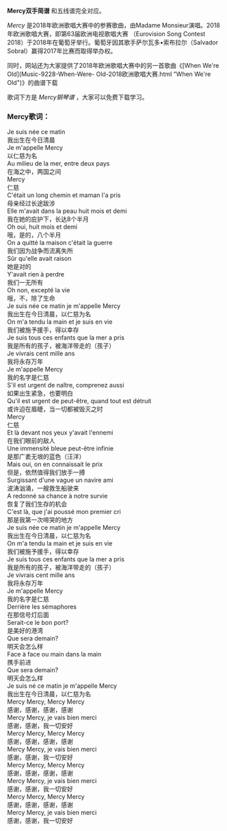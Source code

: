 

**Mercy双手简谱** 和五线谱完全对应。

_Mercy_ 是2018年欧洲歌唱大赛中的参赛歌曲，由Madame Monsieur演唱。2018年欧洲歌唱大赛，即第63届欧洲电视歌唱大赛
（Eurovision Song Contest 2018）于2018年在葡萄牙举行。葡萄牙因其歌手萨尔瓦多•索布拉尔（Salvador
Sobral）赢得2017年比赛而取得举办权。

同时，网站还为大家提供了2018年欧洲歌唱大赛中的另一首歌曲《[When We're Old](Music-9228-When-Were-
Old-2018欧洲歌唱大赛.html "When We're Old")》的曲谱下载

歌词下方是 _Mercy钢琴谱_ ，大家可以免费下载学习。

### Mercy歌词：

Je suis née ce matin  
我出生在今日清晨  
Je m'appelle Mercy  
以仁慈为名  
Au milieu de la mer, entre deux pays  
在海之中，两国之间  
Mercy  
仁慈  
C'était un long chemin et maman l'a pris  
母亲经过长途跋涉  
Elle m'avait dans la peau huit mois et demi  
我在她的庇护下，长达8个半月  
Oh oui, huit mois et demi  
哦，是的，八个半月  
On a quitté la maison c'était la guerre  
我们因为战争而流离失所  
Sûr qu'elle avait raison  
她是对的  
Y'avait rien à perdre  
我们一无所有  
Oh non, excepté la vie  
哦，不，除了生命  
Je suis née ce matin je m'appelle Mercy  
我出生在今日清晨，以仁慈为名  
On m'a tendu la main et je suis en vie  
我们被施予援手，得以幸存  
Je suis tous ces enfants que la mer a pris  
我是所有的孩子，被海洋带走的（孩子）  
Je vivrais cent mille ans  
我将永存万年  
Je m'appelle Mercy  
我的名字是仁慈  
S'il est urgent de naître, comprenez aussi  
如果出生紧急，也要明白  
Qu'il est urgent de peut-être, quand tout est détruit  
或许迫在眉睫，当一切都被毁灭之时  
Mercy  
仁慈  
Et là devant nos yeux y'avait l'ennemi  
在我们眼前的敌人  
Une immensité bleue peut-être infinie  
是那广袤无垠的蓝色（汪洋）  
Mais oui, on en connaissait le prix  
但是，依然值得我们放手一搏  
Surgissant d'une vague un navire ami  
波涛汹涌，一艘救生船驶来  
A redonné sa chance à notre survie  
恢复了我们生存的机会  
C'est là, que j'ai poussé mon premier cri  
那是我第一次啼哭的地方  
Je suis née ce matin je m'appelle Mercy  
我出生在今日清晨，以仁慈为名  
On m'a tendu la main et je suis en vie  
我们被施予援手，得以幸存  
Je suis tous ces enfants que la mer a pris  
我是所有的孩子，被海洋带走的（孩子）  
Je vivrais cent mille ans  
我将永存万年  
Je m'appelle Mercy  
我的名字是仁慈  
Derrière les sémaphores  
在那信号灯后面  
Serait-ce le bon port?  
是美好的港湾  
Que sera demain?  
明天会怎么样  
Face à face ou main dans la main  
携手前进  
Que sera demain?  
明天会怎么样  
Je suis né ce matin je m'appelle Mercy  
我出生在今日清晨，以仁慈为名  
Mercy Mercy, Mercy Mercy  
感谢，感谢，感谢，感谢  
Mercy Mercy, je vais bien merci  
感谢，感谢，我一切安好  
Mercy Mercy, Mercy Mercy  
感谢，感谢，感谢，感谢  
Mercy Mercy, je vais bien merci  
感谢，感谢，我一切安好  
Mercy Mercy, Mercy Mercy  
感谢，感谢，感谢，感谢  
Mercy Mercy, je vais bien merci  
感谢，感谢，我一切安好  
Mercy Mercy, Mercy Mercy  
感谢，感谢，感谢，感谢  
Mercy Mercy, je vais bien merci  
感谢，感谢，我一切安好

